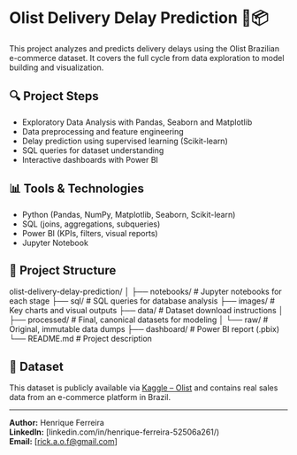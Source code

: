 # Olist Delivery Delay Prediction 🚚📦

This project analyzes and predicts delivery delays using the Olist Brazilian e-commerce dataset. It covers the full cycle from data exploration to model building and visualization.

## 🔍 Project Steps

- Exploratory Data Analysis with Pandas, Seaborn and Matplotlib  
- Data preprocessing and feature engineering  
- Delay prediction using supervised learning (Scikit-learn)  
- SQL queries for dataset understanding  
- Interactive dashboards with Power BI  

## 📊 Tools & Technologies

- Python (Pandas, NumPy, Matplotlib, Seaborn, Scikit-learn)  
- SQL (joins, aggregations, subqueries)  
- Power BI (KPIs, filters, visual reports)  
- Jupyter Notebook  

## 📁 Project Structure
olist-delivery-delay-prediction/ │ 
├── notebooks/         # Jupyter notebooks for each stage 
├── sql/               # SQL queries for database analysis 
├── images/            # Key charts and visual outputs 
├── data/              # Dataset download instructions 
│ ├── processed/       # Final, canonical datasets for modeling 
│ └── raw/             # Original, immutable data dumps 
├── dashboard/         # Power BI report (.pbix) 
└── README.md          # Project description

## 📎 Dataset

This dataset is publicly available via [Kaggle – Olist](https://www.kaggle.com/datasets/olistbr/brazilian-ecommerce) and contains real sales data from an e-commerce platform in Brazil.

---

**Author:** Henrique Ferreira  
**LinkedIn:** [linkedin.com/in/henrique-ferreira-52506a261/)  
**Email:** [rick.a.o.f@gmail.com]
